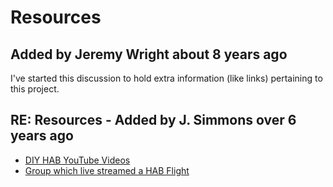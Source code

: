 # Resources

## Added by Jeremy Wright about 8 years ago

I've started this discussion to hold extra information (like links) pertaining to this project.

## RE: Resources - Added by J. Simmons over 6 years ago 

* [DIY HAB YouTube Videos](https://www.youtube.com/watch?v=pn__3guOhtY&list=PLxyM2a_cfnzi2G-nd1bvImqS1YJiQ1Skn)
* [Group which live streamed a HAB Flight](http://usinearspace.com/)
